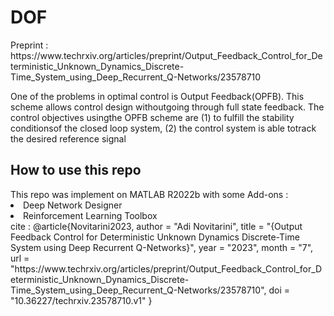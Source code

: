 # DOF 
<p>Preprint : https://www.techrxiv.org/articles/preprint/Output_Feedback_Control_for_Deterministic_Unknown_Dynamics_Discrete-Time_System_using_Deep_Recurrent_Q-Networks/23578710 </p>
<p>One of the problems in optimal control is Output Feedback(OPFB).  This  scheme  allows  control  design  withoutgoing through full state feedback. The control objectives usingthe  OPFB  scheme  are  (1)  to  fulfill  the  stability  conditionsof  the  closed  loop  system,  (2)  the  control  system  is  able  totrack  the  desired  reference  signal</p>
<h2>How to use this repo</h2> 
This repo was implement on MATLAB R2022b with some Add-ons : 
<li>Deep Network Designer</li>
<li>Reinforcement Learning Toolbox</li>
cite : 
@article{Novitarini2023,
author = "Adi Novitarini",
title = "{Output Feedback Control for Deterministic Unknown Dynamics Discrete-Time System using Deep Recurrent Q-Networks}",
year = "2023",
month = "7",
url = "https://www.techrxiv.org/articles/preprint/Output_Feedback_Control_for_Deterministic_Unknown_Dynamics_Discrete-Time_System_using_Deep_Recurrent_Q-Networks/23578710",
doi = "10.36227/techrxiv.23578710.v1"
}

